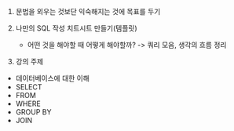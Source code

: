 1. 문법을 외우는 것보단 익숙해지는 것에 목표를 두기
2. 나만의 SQL 작성 치트시트 만들기(템플릿)
   - 어떤 것을 해야할 때 어떻게 해야할까? -> 쿼리 모음, 생각의 흐름 정리

3. 강의 주제 
- 데이터베이스에 대한 이해 
- SELECT
- FROM
- WHERE
- GROUP BY 
- JOIN